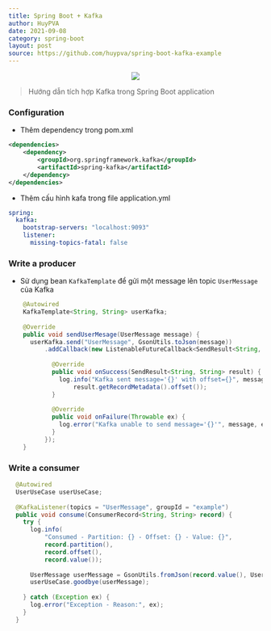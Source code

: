 ```yaml
---
title: Spring Boot + Kafka
author: HuyPVA
date: 2021-09-08
category: spring-boot
layout: post
source: https://github.com/huypva/spring-boot-kafka-example
---
```


<div align="center">
    <img src="../assets/images/spring_boot/spring_boot_icon.png"/>
</div>

> Hướng dẫn tích hợp Kafka trong Spring Boot application

### Configuration

- Thêm dependency trong pom.xml

```xml
<dependencies>
    <dependency>
        <groupId>org.springframework.kafka</groupId>
        <artifactId>spring-kafka</artifactId>
    </dependency>
</dependencies>
``` 

- Thêm cấu hình kafa trong file application.yml

```yml
spring:
  kafka:
    bootstrap-servers: "localhost:9093"
    listener:
      missing-topics-fatal: false
```

### Write a producer

- Sử dụng bean `KafkaTemplate` để gửi một message lên topic `UserMessage` của Kafka

```java
    @Autowired
    KafkaTemplate<String, String> userKafka;
  
    @Override
    public void sendUserMesage(UserMessage message) {
      userKafka.send("UserMessage", GsonUtils.toJson(message))
          .addCallback(new ListenableFutureCallback<SendResult<String, String>>() {
  
            @Override
            public void onSuccess(SendResult<String, String> result) {
              log.info("Kafka sent message='{}' with offset={}", message,
                  result.getRecordMetadata().offset());
            }
  
            @Override
            public void onFailure(Throwable ex) {
              log.error("Kafka unable to send message='{}'", message, ex);
            }
          });
    }
```

### Write a consumer

```java
  @Autowired
  UserUseCase userUseCase;
  
  @KafkaListener(topics = "UserMessage", groupId = "example")
  public void consume(ConsumerRecord<String, String> record) {
    try {
      log.info(
          "Consumed - Partition: {} - Offset: {} - Value: {}",
          record.partition(),
          record.offset(),
          record.value());
  
      UserMessage userMessage = GsonUtils.fromJson(record.value(), UserMessage.class);
      userUseCase.goodbye(userMessage);
  
    } catch (Exception ex) {
      log.error("Exception - Reason:", ex);
    }
  }    
```
